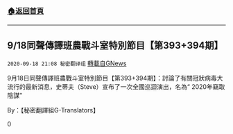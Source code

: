 ###  [:house:返回首頁](https://github.com/ourhimalayas/txt)
---

## 9/18同聲傳譯班農戰斗室特別節目【第393+394期】
`2020-09-18 21:08 秘密翻译组` [轉載自GNews](https://gnews.org/zh-hant/367521/)

9月18日同聲傳譯班農戰斗室特別節目【第393+394期】：討論了有關冠狀病毒大流行的最新消息，史蒂夫（Steve）宣布了一次全國巡迴演出，名為“ 2020年竊取陰謀”



By：【秘密翻譯組G-Translators】

0
